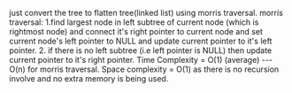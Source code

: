 just convert the tree to flatten tree(linked list) using morris traversal.
morris traversal:
    1.find largest node in left subtree of current node (which is rightmost node) and connect it's right pointer to current node and set current node's left pointer to NULL and update  current pointer to it's left pointer.
    2. if there is no left subtree (i.e left pointer is NULL) then update current pointer to it's right pointer.
Time Complexity = O(1) (average) ---O(n) for morris traversal.
Space complexity = O(1) as there is no recursion involve and no extra memory is being used.
